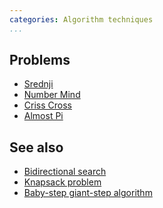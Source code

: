 ```yaml
---
categories: Algorithm techniques
...
```


## Problems
* [Srednji](https://open.kattis.com/problems/srednji)
* [Number Mind](https://projecteuler.net/problem=185)
* [Criss Cross](https://projecteuler.net/problem=166)
* [Almost Pi](https://projecteuler.net/problem=461)

## See also
* [Bidirectional search]()
* [Knapsack problem]()
* [Baby-step giant-step algorithm]()

